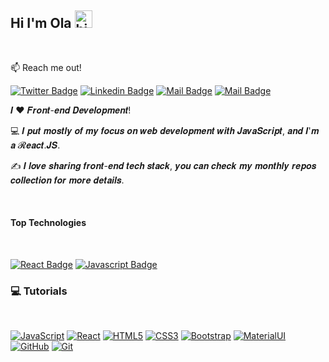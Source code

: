 ## Hi I'm Ola <img src="https://user-images.githubusercontent.com/1303154/88677602-1635ba80-d120-11ea-84d8-d263ba5fc3c0.gif" width="28px" alt="hi">


<br>

📫 Reach me out!
<br>

[![Twitter Badge](https://img.shields.io/badge/-@OlaNazly-1ca0f1?style=flat&labelColor=1ca0f1&logo=twitter&logoColor=white&link=https://twitter.com/OlaNazly)](https://twitter.com/OlaNazly) [![Linkedin Badge](https://img.shields.io/badge/-OlaNazly-0e76a8?style=flat&labelColor=0e76a8&logo=linkedin&logoColor=white)](https://www.linkedin.com/in/ola-nazly-3742ab1b5/) [![Mail Badge](https://img.shields.io/badge/-@OlaNazly-e84393?style=flat&labelColor=e84393&logo=instagram&logoColor=white)](https://www.instagram.com/ola_m_nazly/) [![Mail Badge](https://img.shields.io/badge/-OlaNazly-c0392b?style=flat&labelColor=c0392b&logo=gmail&logoColor=white)](mailto:olanazly@gmail.com)

<!-- TODO: Add last video link -->

𝑰 ❤️ 𝑭𝒓𝒐𝒏𝒕-𝒆𝒏𝒅 𝑫𝒆𝒗𝒆𝒍𝒐𝒑𝒎𝒆𝒏𝒕!

💻 𝑰 𝒑𝒖𝒕 𝒎𝒐𝒔𝒕𝒍𝒚 𝒐𝒇 𝒎𝒚 𝒇𝒐𝒄𝒖𝒔 𝒐𝒏 𝒘𝒆𝒃 𝒅𝒆𝒗𝒆𝒍𝒐𝒑𝒎𝒆𝒏𝒕 𝒘𝒊𝒕𝒉 𝑱𝒂𝒗𝒂𝑺𝒄𝒓𝒊𝒑𝒕, 𝒂𝒏𝒅 𝑰'𝒎 𝒂 𝓡𝒆𝒂𝒄𝒕.𝑱𝑺.

✍️ 𝑰 𝒍𝒐𝒗𝒆 𝒔𝒉𝒂𝒓𝒊𝒏𝒈 𝒇𝒓𝒐𝒏𝒕-𝒆𝒏𝒅 𝒕𝒆𝒄𝒉 𝒔𝒕𝒂𝒄𝒌, 𝒚𝒐𝒖 𝒄𝒂𝒏 𝒄𝒉𝒆𝒄𝒌 𝒎𝒚 𝒎𝒐𝒏𝒕𝒉𝒍𝒚 𝒓𝒆𝒑𝒐𝒔 𝒄𝒐𝒍𝒍𝒆𝒄𝒕𝒊𝒐𝒏 𝒇𝒐𝒓 𝒎𝒐𝒓𝒆 𝒅𝒆𝒕𝒂𝒊𝒍𝒔.

<br>

#### Top Technologies
<br>
<!-- TODO: Make technologies links takes you to repositories -->

[![React Badge](https://img.shields.io/badge/-React-61DBFB?style=for-the-badge&labelColor=black&logo=react&logoColor=61DBFB)](#) [![Javascript Badge](https://img.shields.io/badge/-Javascript-F0DB4F?style=for-the-badge&labelColor=black&logo=javascript&logoColor=F0DB4F)](#)   

### 💻 Tutorials
<br>

   [![JavaScript](https://img.shields.io/badge/-JavaScript-black?style=flat&logo=javascript&link=https://github.com/Ola-22)](https://github.com/Ola-22)
   [![React](https://img.shields.io/badge/-React-black?style=flat&logo=react&link=https://github.com/Ola-22)](https://github.com/Ola-22)
   [![HTML5](https://img.shields.io/badge/-HTML5-E34F26?style=flat&logo=html5&logoColor=white&link=https://github.com/Ola-22)](https://github.com/Ola-22)
   [![CSS3](https://img.shields.io/badge/-CSS3-1572B6?style=flat&logo=css3&link=https://github.com/Ola-22)](https://github.com/Ola-22)
   [![Bootstrap](https://img.shields.io/badge/-Bootstrap-563D7C?style=flat&logo=bootstrap&link=https://github.com/Ola-22)](https://github.com/Ola-22)
   [![MaterialUI](https://img.shields.io/badge/-Material_UI-0081CB?style=flat&logo=material-ui&link=https://github.com/Ola-22)](https://github.com/Ola-22)
   [![GitHub](https://img.shields.io/badge/-GitHub-181717?style=flat&logo=github&link=https://github.com/Ola-22)](https://github.com/Ola-22)
   [![Git](https://img.shields.io/badge/-Git-black?style=flat&logo=git&link=https://github.com/Ola-22)](https://github.com/Ola-22)


<br />
<br />




